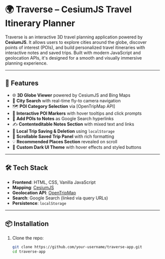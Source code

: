 # 🌍 Traverse – CesiumJS Travel Itinerary Planner

Traverse is an interactive 3D travel planning application powered by **CesiumJS**. It allows users to explore cities around the globe, discover points of interest (POIs), and build personalized travel itineraries with interactive notes and saved trips. Built with modern JavaScript and geolocation APIs, it's designed for a smooth and visually immersive planning experience.

---

## 🚀 Features

- 🌐 **3D Globe Viewer** powered by CesiumJS and Bing Maps
- 🧭 **City Search** with real-time fly-to camera navigation
- 🗺️ **POI Category Selection** via [OpenTripMap API]
- 📌 **Interactive POI Markers** with hover tooltips and click prompts
- 🔗 **Add POIs to Notes** as Google Search hyperlinks
- ✍️ **Contenteditable Notes Section** with mixed text and links
- 💾 **Local Trip Saving & Deletion** using `localStorage`
- 🧳 **Scrollable Saved Trip Panel** with rich formatting
- 💡 **Recommended Places Section** revealed on scroll
- 🎨 **Custom Dark UI Theme** with hover effects and styled buttons

---

## 🛠 Tech Stack

- **Frontend**: HTML, CSS, Vanilla JavaScript
- **Mapping**: [CesiumJS](https://cesium.com/platform/cesiumjs/)
- **Geolocation API**: [OpenTripMap](https://opentripmap.io/)
- **Search**: Google Search (linked via query URLs)
- **Persistence**: `localStorage`

---

## 📦 Installation

1. Clone the repo:
   ```bash
   git clone https://github.com/your-username/traverse-app.git
   cd traverse-app
